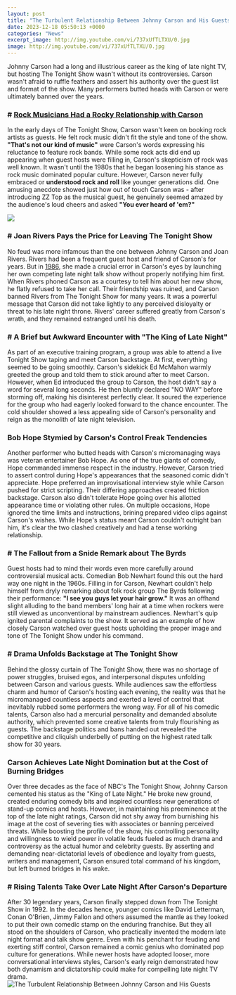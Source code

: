```yaml
---
layout: post
title: "The Turbulent Relationship Between Johnny Carson and His Guests"
date: 2023-12-18 05:50:13 +0000
categories: "News"
excerpt_image: http://img.youtube.com/vi/737xUfTLTXU/0.jpg
image: http://img.youtube.com/vi/737xUfTLTXU/0.jpg
---
```


Johnny Carson had a long and illustrious career as the king of late night TV, but hosting The Tonight Show wasn't without its controversies. Carson wasn't afraid to ruffle feathers and assert his authority over the guest list and format of the show. Many performers butted heads with Carson or were ultimately banned over the years.
### # [Rock Musicians Had a Rocky Relationship with Carson](https://thetopnews.github.io/dealing-with-a-green-thumb-mother/) 
In the early days of The Tonight Show, Carson wasn't keen on booking rock artists as guests. He felt rock music didn't fit the  style and tone of the show. **"That's not our kind of music"** were Carson's words expressing his reluctance to feature rock bands. While some rock acts did end up appearing when guest hosts were filling in, Carson's skepticism of rock was well known. It wasn't until the 1980s that he began loosening his stance as rock music dominated popular culture. However, Carson never fully embraced or **understood rock and roll** like younger generations did. One amusing anecdote showed just how out of touch Carson was - after introducing ZZ Top as the musical guest, he genuinely seemed amazed by the audience's loud cheers and asked **"You ever heard of 'em?"** 

![](http://img.youtube.com/vi/5PMMN0AVWdM/0.jpg)
### # **Joan Rivers Pays the Price for Leaving The Tonight Show**
No feud was more infamous than the one between Johnny Carson and Joan Rivers. Rivers had been a frequent guest host and friend of Carson's for years. But in [1986](https://senprints.com/search?s=My+Son+In+Law+Is+My+Favorite+Child+Fathers+day+Lion|+Deals&spsid=122536
), she made a crucial error in Carson's eyes by launching her own competing late night talk show without properly notifying him first. When Rivers phoned Carson as a courtesy to tell him about her new show, he flatly refused to take her call. Their friendship was ruined, and Carson banned Rivers from The Tonight Show for many years. It was a powerful message that Carson did not take lightly to any perceived disloyalty or threat to his late night throne. Rivers' career suffered greatly from Carson's wrath, and they remained estranged until his death.
### # **A Brief but Awkward Encounter with "The King of Late Night"** 
As part of an executive training program, a group was able to attend a live Tonight Show taping and meet Carson backstage. At first, everything seemed to be going smoothly. Carson's sidekick Ed McMahon warmly greeted the group and told them to stick around after to meet Carson. However, when Ed introduced the group to Carson, the host didn't say a word for several long seconds. He then bluntly declared "NO WAY" before storming off, making his disinterest perfectly clear. It soured the experience for the group who had eagerly looked forward to the chance encounter. The cold shoulder showed a less appealing side of Carson's personality and reign as the monolith of late night television.
### Bob Hope Stymied by Carson's Control Freak Tendencies  
Another performer who butted heads with Carson's micromanaging ways was veteran entertainer Bob Hope. As one of the true giants of comedy, Hope commanded immense respect in the industry. However, Carson tried to assert control during Hope's appearances that the seasoned comic didn't appreciate. Hope preferred an improvisational interview style while Carson pushed for strict scripting. Their differing approaches created friction backstage. Carson also didn't tolerate Hope going over his allotted appearance time or violating other rules. On multiple occasions, Hope ignored the time limits and instructions, brining prepared video clips against Carson's wishes. While Hope's status meant Carson couldn't outright ban him, it's clear the two clashed creatively and had a tense working relationship.
### # **The Fallout from a Snide Remark about The Byrds**
Guest hosts had to mind their words even more carefully around controversial musical acts. Comedian Bob Newhart found this out the hard way one night in the 1960s. Filling in for Carson, Newhart couldn't help himself from dryly remarking about folk rock group The Byrds following their performance: **"I see you guys let your hair grow."** It was an offhand slight alluding to the band members' long hair at a time when rockers were still viewed as unconventional by mainstream audiences. Newhart's quip ignited parental complaints to the show. It served as an example of how closely Carson watched over guest hosts upholding the proper image and tone of The Tonight Show under his command.
### # **Drama Unfolds Backstage at The Tonight Show**  
Behind the glossy curtain of The Tonight Show, there was no shortage of power struggles, bruised egos, and interpersonal disputes unfolding between Carson and various guests. While audiences saw the effortless charm and humor of Carson's hosting each evening, the reality was that he micromanaged countless aspects and exerted a level of control that inevitably rubbed some performers the wrong way. For all of his comedic talents, Carson also had a mercurial personality and demanded absolute authority, which prevented some creative talents from truly flourishing as guests. The backstage politics and bans handed out revealed the competitive and cliquish underbelly of putting on the highest rated talk show for 30 years.
### Carson Achieves Late Night Domination but at the Cost of Burning Bridges  
Over three decades as the face of NBC's The Tonight Show, Johnny Carson cemented his status as the "King of Late Night." He broke new ground, created enduring comedy bits and inspired countless new generations of stand-up comics and hosts. However, in maintaining his preeminence at the top of the late night ratings, Carson did not shy away from burnishing his image at the cost of severing ties with associates or banning perceived threats. While boosting the profile of the show, his controlling personality and willingness to wield power in volatile feuds fueled as much drama and controversy as the actual humor and celebrity guests. By asserting and demanding near-dictatorial levels of obedience and loyalty from guests, writers and management, Carson ensured total command of his kingdom, but left burned bridges in his wake.
### # **Rising Talents Take Over Late Night After Carson's Departure**
After 30 legendary years, Carson finally stepped down from The Tonight Show in 1992. In the decades hence, younger comics like David Letterman, Conan O'Brien, Jimmy Fallon and others assumed the mantle as they looked to put their own comedic stamp on the enduring franchise. But they all stood on the shoulders of Carson, who practically invented the modern late night format and talk show genre. Even with his penchant for feuding and exerting stiff control, Carson remained a comic genius who dominated pop culture for generations. While newer hosts have adopted looser, more conversational interviews styles, Carson's early reign demonstrated how both dynamism and dictatorship could make for compelling late night TV drama. 
![The Turbulent Relationship Between Johnny Carson and His Guests](http://img.youtube.com/vi/737xUfTLTXU/0.jpg)
